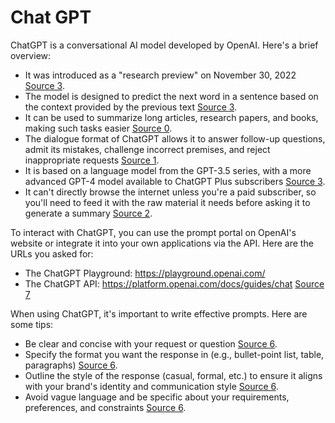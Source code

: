 # Chat GPT

ChatGPT is a conversational AI model developed by OpenAI. Here's a brief overview:

- It was introduced as a "research preview" on November 30, 2022 [Source 3](https://www.techradar.com/news/chatgpt-explained).
- The model is designed to predict the next word in a sentence based on the context provided by the previous text [Source 3](https://www.techradar.com/news/chatgpt-explained).
- It can be used to summarize long articles, research papers, and books, making such tasks easier [Source 0](https://www.zdnet.com/article/how-to-use-chatgpt-to-summarize-a-book-article-or-research-paper/).
- The dialogue format of ChatGPT allows it to answer follow-up questions, admit its mistakes, challenge incorrect premises, and reject inappropriate requests [Source 1](https://openai.com/blog/chatgpt/).
- It is based on a language model from the GPT-3.5 series, with a more advanced GPT-4 model available to ChatGPT Plus subscribers [Source 3](https://www.techradar.com/news/chatgpt-explained).
- It can't directly browse the internet unless you're a paid subscriber, so you'll need to feed it with the raw material it needs before asking it to generate a summary [Source 2](https://zapier.com/blog/how-to-use-chatgpt-to-summarize-an-article/).

To interact with ChatGPT, you can use the prompt portal on OpenAI's website or integrate it into your own applications via the API. Here are the URLs you asked for:

- The ChatGPT Playground: https://playground.openai.com/
- The ChatGPT API: https://platform.openai.com/docs/guides/chat [Source 7](https://github.com/bg-write/chatGPT-cheatsheet/)

When using ChatGPT, it's important to write effective prompts. Here are some tips:

- Be clear and concise with your request or question [Source 6](https://www.forbes.com/sites/jodiecook/2023/09/18/chatgpt-the-9-crucial-components-of-an-effective-prompt/).
- Specify the format you want the response in (e.g., bullet-point list, table, paragraphs) [Source 6](https://www.forbes.com/sites/jodiecook/2023/09/18/chatgpt-the-9-crucial-components-of-an-effective-prompt/).
- Outline the style of the response (casual, formal, etc.) to ensure it aligns with your brand's identity and communication style [Source 6](https://www.forbes.com/sites/jodiecook/2023/09/18/chatgpt-the-9-crucial-components-of-an-effective-prompt/).
- Avoid vague language and be specific about your requirements, preferences, and constraints [Source 6](https://www.forbes.com/sites/jodiecook/2023/09/18/chatgpt-the-9-crucial-components-of-an-effective-prompt/).


